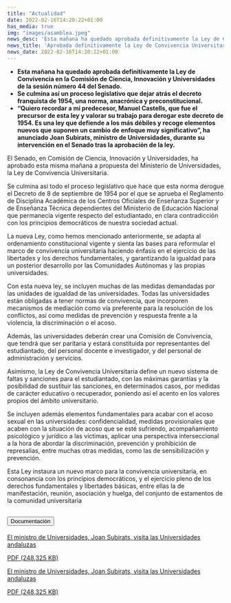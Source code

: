 ```yaml
---
title: "Actualidad"
date: 2022-02-16T14:20:22+01:00
has_media: true
img: "images/asamblea.jpeg"
news_desc: 'Esta mañana ha quedado aprobada definitivamente la Ley de Convivencia en la Comisión de Ciencia, Innovación y Universidades de la sesión número 44 del Senado.'
news_title: 'Aprobada definitivamente la Ley de Convivencia Universitaria propuesta por el Ministerio de Universidades'
news_date: 2022-02-16T14:20:22+01:00
---
```

<ul>
<li><b>Esta mañana ha quedado aprobada definitivamente la Ley de Convivencia en la Comisión de Ciencia, Innovación y Universidades de la sesión número 44 del Senado.</b></li>
<li><b>Se culmina así un proceso legislativo que dejar atrás el decreto franquista de 1954, una norma, anacrónica y preconstitucional.</b></li>
<li><b>“Quiero recordar a mi predecesor, Manuel Castells, que fue el precursor de esta ley y valorar su trabajo para derogar este decreto de 1954. Es una ley que defiende a los más débiles y recoge elementos nuevos que suponen un cambio de enfoque muy significativo”, ha anunciado Joan Subirats, ministro de Universidades, durante su intervención en el Senado tras la aprobación de la ley.</b></li>
</ul>
<p>El Senado, en Comisión de Ciencia, Innovación y Universidades, ha aprobado esta misma mañana a propuesta del Ministerio de Universidades, la Ley de Convivencia Universitaria.</p>
<p>Se culmina así todo el proceso legislativo que hace que esta norma derogue el Decreto de 8 de septiembre de 1954 por el que se aprueba el Reglamento de Disciplina Académica de los Centros Oficiales de Enseñanza Superior y de Enseñanza Técnica dependientes del Ministerio de Educación Nacional que permanecía vigente respecto del estudiantado, en clara contradicción con los principios democráticos de nuestra sociedad actual.</p>
<p>La nueva Ley, como hemos mencionado anteriormente, se adapta al ordenamiento constitucional vigente y sienta las bases para reformular el marco de convivencia universitaria haciendo énfasis en el ejercicio de las libertades y los derechos fundamentales, y garantizando la igualdad para un posterior desarrollo por las Comunidades Autónomas y las propias universidades.</p>
<p>Con esta nueva ley, se incluyen muchas de las medidas demandadas por las unidades de igualdad de las universidades. Todas las universidades están obligadas a tener normas de convivencia, que incorporen mecanismos de mediación como vía preferente para la resolución de los conflictos, así como medidas de prevención y respuesta frente a la violencia, la discriminación o el acoso.</p>
<p>Además, las universidades deberán crear una Comisión de Convivencia, que tendrá que ser paritaria y estará constituida por representantes del estudiantado, del personal docente e investigador, y del personal de administración y servicios.</p>
<p>Asimismo, la Ley de Convivencia Universitaria define un nuevo sistema de faltas y sanciones para el estudiantado, con las máximas garantías y la posibilidad de sustituir las sanciones, en determinados casos, por medidas de carácter educativo o recuperador, poniendo así el acento en los valores propios del ámbito universitario.</p>
<p>Se incluyen además elementos fundamentales para acabar con el acoso sexual en las universidades: confidencialidad, medidas provisionales que acaben con la situación de acoso que se esté sufriendo, acompañamiento psicológico y jurídico a las víctimas, aplicar una perspectiva interseccional a la hora de abordar la discriminación, prevención y prohibición de represalias, entre muchas otras medidas, como las de sensibilización y prevención.&nbsp;</p>
<p>Esta Ley instaura un nuevo marco para la convivencia universitaria, en consonancia con los principios democráticos, y el ejercicio pleno de los derechos fundamentales y libertades básicas, entre ellas la de manifestación, reunión, asociación y huelga, del conjunto de estamentos de la comunidad universitaria</p>
<section>
    <article>
        <div class="container">
            <div class="row my-45 justify-content-md-center">
                <div class="col-md-10 content_collapse">
                    <div class="accordion accordion_alt" id="accordeonAlt">
                        <div class="accordion-item">
                            <h2 class="accordion-header" id="accordionAltHeading2">
                                <button class="accordion-button expanded" type="button" data-bs-toggle="collapse" data-bs-target="#accordionAlt2" aria-expanded="false" aria-controls="accordionAlt2">
                                    <span class="icon"><i class="fas fa-file-pdf"></i></span>Documentación
                                </button>
                            </h2>
                            <div id="accordionAlt2" class="accordion-collapse collapse show" aria-labelledby="accordionAltHeading2">
                                <div class="accordion-body">
                                    <div id="section_link">
                                        <div class="container-fluid sp">
                                            <div class="row w-100">
                                                <div class="col-lg-12 cards_download_cnt">
                                                    <div class="row jcc_mobile">
                                                        <div class="download_card">
                                                            <a class="card flex-column" href="{{<siteurl>}}documentos/pdf/news/03032022_Ministro_Subirats_visita_universidades_andaluzas_2.pdf" target="_blank">
                                                                <div class="card-header">
                                                                    <i class="fal fa-download"></i>
                                                                </div>
                                                                <div class="card-body">
                                                                    <p class="text_body">El ministro de Universidades, Joan Subirats, visita las Universidades andaluzas</p>
                                                                    <p class="text_file">
                                                                        <i class="fal fa-file-pdf pdf_icon text-danger"></i> PDF (248,325 KB)
                                                                    </p>
                                                                </div>
                                                            </a>
                                                        </div>
                                                    </div>
                                                </div>
                                                <!-- MOBILE VERSION WITH SLIDER -->
                                                <div class="col-12" id="section_box_download_card_slider">
                                                    <div class="swiper" id="slider_download_archive">
                                                        <div class="swiper-wrapper">
                                                        <div class="swiper-slide">
                                                            <div class="download_card">
                                                                <a class="card" href="{{<siteurl>}}documentos/pdf/news/03032022_Ministro_Subirats_visita_universidades_andaluzas_2.pdf" target="_blank">
                                                                    <div class="card-header">
                                                                        <i class="fal fa-download"></i>
                                                                    </div>
                                                                    <div class="card-body">
                                                                        <p class="text_body">El ministro de Universidades, Joan Subirats, visita las Universidades andaluzas</p>
                                                                        <p class="text_file">
                                                                            <i class="fal fa-file-pdf pdf_icon text-danger"></i> PDF (248,325 KB)
                                                                        </p>
                                                                    </div>
                                                                </a>
                                                            </div>
                                                        </div>
                                                        </div>
                                                        <div class="swiper-pagination"></div>
                                                    </div>
                                                </div>
                                            </div>
                                        </div>
                                    </div>
                                </div>
                            </div>
                        </div>
                    </div>
                </div>
            </div>
        </div>
    </article> 
</section>